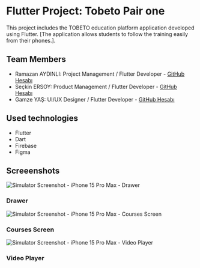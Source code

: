 # Flutter Project: Tobeto Pair one

This project includes the TOBETO education platform application developed using Flutter. [The application allows students to follow the training easily from their phones.].

## Team Members

- Ramazan AYDINLI: Project Management / Flutter Developer - [GitHub Hesabı](https://github.com/aydnlramazan)
- Seçkin ERSOY: Product Management / Flutter Developer - [GitHub Hesabı](https://github.com/seckinersoy)
- Gamze YAŞ: UI/UX Designer / Flutter Developer - [GitHub Hesabı](https://github.com/gamzeyas)

## Used technologies

- Flutter
- Dart
- Firebase
- Figma

## Screeenshots 


![Simulator Screenshot - iPhone 15 Pro Max - Drawer](https://github.com/aydnlramazan/tobeto_pair_one/assets/106530954/649c294e-3e40-469f-ae30-b825f18d7622)
### Drawer
![Simulator Screenshot - iPhone 15 Pro Max - Courses Screen](https://github.com/aydnlramazan/tobeto_pair_one/assets/106530954/5c6ccfdd-cf52-44fd-b33e-73d4db86096e)
### Courses Screen
![Simulator Screenshot - iPhone 15 Pro Max - Video Player](https://github.com/aydnlramazan/tobeto_pair_one/assets/106530954/00b9b656-f861-4f2d-8e0f-79dc0a023385)
### Video Player
